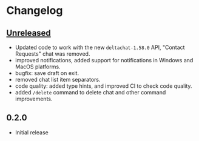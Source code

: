 # Changelog

## [Unreleased]

- Updated code to work with the new `deltachat-1.58.0` API, "Contact Requests" chat was removed.
- improved notifications, added support for notifications in Windows and MacOS platforms.
- bugfix: save draft on exit.
- removed chat list item separators.
- code quality: added type hints, and improved CI to check code quality.
- added `/delete` command to delete chat and other command improvements.

## 0.2.0

- Initial release


[Unreleased]: https://github.com/adbenitez/deltachat-cursed/compare/v0.2.0...HEAD
